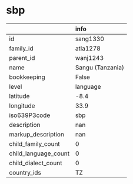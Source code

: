 # sbp
|                      | info             |
|:---------------------|:-----------------|
| id                   | sang1330         |
| family_id            | atla1278         |
| parent_id            | wanj1243         |
| name                 | Sangu (Tanzania) |
| bookkeeping          | False            |
| level                | language         |
| latitude             | -8.4             |
| longitude            | 33.9             |
| iso639P3code         | sbp              |
| description          | nan              |
| markup_description   | nan              |
| child_family_count   | 0                |
| child_language_count | 0                |
| child_dialect_count  | 0                |
| country_ids          | TZ               |